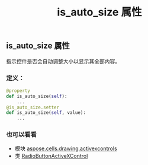 ﻿---
title: is_auto_size 属性
second_title: Aspose.Cells for Python via .NET API 参考资料
description:
type: docs
weight: 130
url: /zh/python-net/aspose.cells.drawing.activexcontrols/radiobuttonactivexcontrol/is_auto_size/
is_root: false
---
## is_auto_size 属性

指示控件是否会自动调整大小以显示其全部内容。
### 定义：
```python
@property
def is_auto_size(self):
    ...
@is_auto_size.setter
def is_auto_size(self, value):
    ...
```

### 也可以看看
* 模块 [aspose.cells.drawing.activexcontrols](../../)
* 类 [RadioButtonActiveXControl](/cells/zh/python-net/aspose.cells.drawing.activexcontrols/radiobuttonactivexcontrol)
